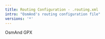 ```yaml
---
title: Routing Configuration - .routing.xml
intro: "OsmAnd's routing configuration file"
versions: '*'
---
```


OsmAnd GPX